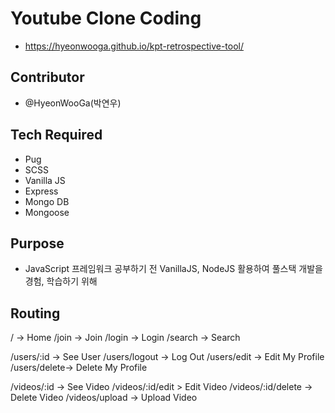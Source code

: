 # Youtube Clone Coding

- https://hyeonwooga.github.io/kpt-retrospective-tool/

## Contributor

- @HyeonWooGa(박연우)

## Tech Required

- Pug
- SCSS
- Vanilla JS
- Express
- Mongo DB
- Mongoose

## Purpose

- JavaScript 프레임워크 공부하기 전 VanillaJS, NodeJS 활용하여 풀스택 개발을 경험, 학습하기 위해 

## Routing

/ -> Home
/join -> Join
/login -> Login
/search -> Search

/users/:id -> See User
/users/logout -> Log Out
/users/edit -> Edit My Profile
/users/delete-> Delete My Profile

/videos/:id -> See Video
/videos/:id/edit > Edit Video
/videos/:id/delete -> Delete Video
/videos/upload -> Upload Video
